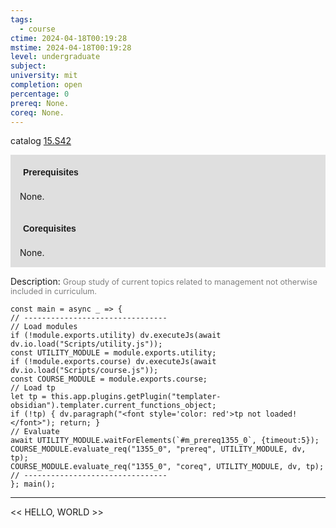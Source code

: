 ```yaml
---
tags:
  - course
ctime: 2024-04-18T00:19:28
mstime: 2024-04-18T00:19:28
level: undergraduate
subject: 
university: mit
completion: open
percentage: 0
prereq: None.
coreq: None.
---
```


catalog [15.S42](http://student.mit.edu/catalog/m15c.html#15.S42)

<span style="display: block; padding: 15px; background-color: rgb(100, 100, 100, 0.2);"><font id="m_prereq1355_0" style="display: block; font-family: Arial, sans-serif; font-weight: bold; padding: 5px">Prerequisites</font><br><span id="prereq1355_0">None.</span></span>
<span style="display: block; padding: 15px; background-color: rgb(100, 100, 100, 0.2);"><font id="m_coreq1355_0" style="display: block; font-family: Arial, sans-serif; font-weight: bold; padding: 5px">Corequisites</font><br><span id="coreq1355_0">None.</span></span>

<font style="">Description:</font>
<font style="color: grey; font-size: 0.8rem;">Group study of current topics related to management not otherwise included in curriculum.</font>

```dataviewjs
const main = async _ => {
// --------------------------------
// Load modules
if (!module.exports.utility) dv.executeJs(await dv.io.load("Scripts/utility.js"));
const UTILITY_MODULE = module.exports.utility;
if (!module.exports.course) dv.executeJs(await dv.io.load("Scripts/course.js"));
const COURSE_MODULE = module.exports.course;
// Load tp
let tp = this.app.plugins.getPlugin("templater-obsidian").templater.current_functions_object;
if (!tp) { dv.paragraph("<font style='color: red'>tp not loaded!</font>"); return; }
// Evaluate
await UTILITY_MODULE.waitForElements(`#m_prereq1355_0`, {timeout:5});
COURSE_MODULE.evaluate_req("1355_0", "prereq", UTILITY_MODULE, dv, tp);
COURSE_MODULE.evaluate_req("1355_0", "coreq", UTILITY_MODULE, dv, tp);
// --------------------------------
}; main();
```

---

<< HELLO, WORLD >>
